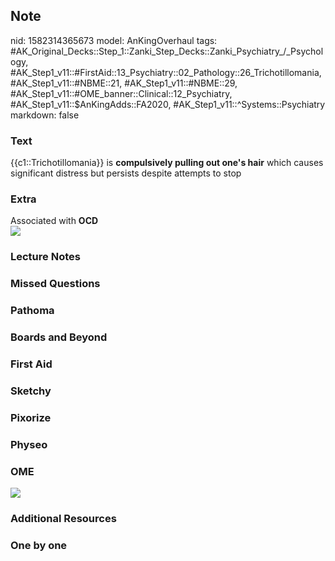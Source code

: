 ## Note
nid: 1582314365673
model: AnKingOverhaul
tags: #AK_Original_Decks::Step_1::Zanki_Step_Decks::Zanki_Psychiatry_/_Psychology, #AK_Step1_v11::#FirstAid::13_Psychiatry::02_Pathology::26_Trichotillomania, #AK_Step1_v11::#NBME::21, #AK_Step1_v11::#NBME::29, #AK_Step1_v11::#OME_banner::Clinical::12_Psychiatry, #AK_Step1_v11::$AnKingAdds::FA2020, #AK_Step1_v11::^Systems::Psychiatry
markdown: false

### Text
{{c1::Trichotillomania}} is <b>compulsively pulling out one's
hair</b> which causes significant distress but persists despite
attempts to stop

### Extra
<div>
  Associated with <b>OCD</b>
</div><img src=
"paste-bec6da5e8a56e375f45b27b3e345dc763748dcb0.jpg">

### Lecture Notes


### Missed Questions


### Pathoma


### Boards and Beyond


### First Aid


### Sketchy


### Pixorize


### Physeo


### OME
<div class="ome-widget">
  <a href=
  "https://onlinemeded.org/spa/psychiatry?ref=anki"><img src=
  "_OME_AnkiFlashcards_Topic_2.png"></a>
</div>

### Additional Resources


### One by one

